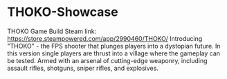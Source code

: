 # THOKO-Showcase
THOKO Game Build 
Steam link: https://store.steampowered.com/app/2990460/THOKO/
Introducing "THOKO" - the FPS shooter that plunges players into a dystopian future. In this version single players are thrust into a village where the gameplay can be tested. Armed with an arsenal of cutting-edge weaponry, including assault rifles, shotguns, sniper rifles, and explosives.
